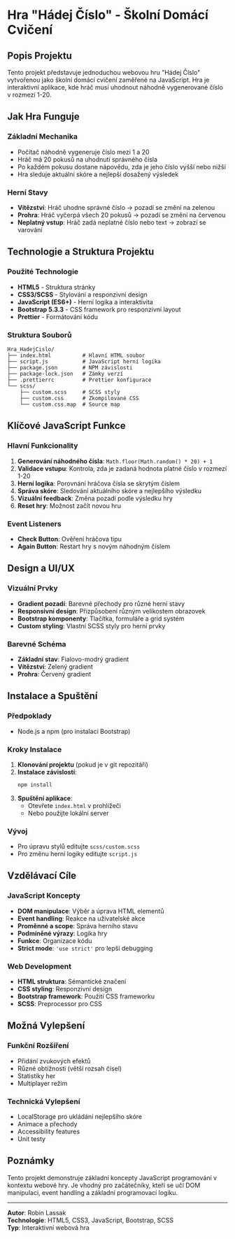 # Hra "Hádej Číslo" - Školní Domácí Cvičení

##  Popis Projektu

Tento projekt představuje jednoduchou webovou hru "Hádej Číslo" vytvořenou jako školní domácí cvičení zaměřené na JavaScript. Hra je interaktivní aplikace, kde hráč musí uhodnout náhodně vygenerované číslo v rozmezí 1-20.

##  Jak Hra Funguje

### Základní Mechanika
- Počítač náhodně vygeneruje číslo mezi 1 a 20
- Hráč má 20 pokusů na uhodnutí správného čísla
- Po každém pokusu dostane nápovědu, zda je jeho číslo vyšší nebo nižší
- Hra sleduje aktuální skóre a nejlepší dosažený výsledek

### Herní Stavy
- **Vítězství**: Hráč uhodne správné číslo → pozadí se změní na zelenou
- **Prohra**: Hráč vyčerpá všech 20 pokusů → pozadí se změní na červenou
- **Neplatný vstup**: Hráč zadá neplatné číslo nebo text → zobrazí se varování

##  Technologie a Struktura Projektu

### Použité Technologie
- **HTML5** - Struktura stránky
- **CSS3/SCSS** - Stylování a responzivní design
- **JavaScript (ES6+)** - Herní logika a interaktivita
- **Bootstrap 5.3.3** - CSS framework pro responzivní layout
- **Prettier** - Formátování kódu

### Struktura Souborů
```
Hra_HadejCislo/
├── index.html          # Hlavní HTML soubor
├── script.js           # JavaScript herní logika
├── package.json        # NPM závislosti
├── package-lock.json   # Zámky verzí
├── .prettierrc         # Prettier konfigurace
└── scss/
    ├── custom.scss     # SCSS styly
    ├── custom.css      # Zkompilované CSS
    └── custom.css.map  # Source map
```

##  Klíčové JavaScript Funkce

### Hlavní Funkcionality
1. **Generování náhodného čísla**: `Math.floor(Math.random() * 20) + 1`
2. **Validace vstupu**: Kontrola, zda je zadaná hodnota platné číslo v rozmezí 1-20
3. **Herní logika**: Porovnání hráčova čísla se skrytým číslem
4. **Správa skóre**: Sledování aktuálního skóre a nejlepšího výsledku
5. **Vizuální feedback**: Změna pozadí podle výsledku hry
6. **Reset hry**: Možnost začít novou hru

### Event Listeners
- **Check Button**: Ověření hráčova tipu
- **Again Button**: Restart hry s novým náhodným číslem

##  Design a UI/UX

### Vizuální Prvky
- **Gradient pozadí**: Barevné přechody pro různé herní stavy
- **Responsivní design**: Přizpůsobení různým velikostem obrazovek
- **Bootstrap komponenty**: Tlačítka, formuláře a grid systém
- **Custom styling**: Vlastní SCSS styly pro herní prvky

### Barevné Schéma
- **Základní stav**: Fialovo-modrý gradient
- **Vítězství**: Zelený gradient
- **Prohra**: Červený gradient

##  Instalace a Spuštění

### Předpoklady
- Node.js a npm (pro instalaci Bootstrap)

### Kroky Instalace
1. **Klonování projektu** (pokud je v git repozitáři)
2. **Instalace závislostí**:
   ```bash
   npm install
   ```
3. **Spuštění aplikace**:
   - Otevřete `index.html` v prohlížeči
   - Nebo použijte lokální server

### Vývoj
- Pro úpravu stylů editujte `scss/custom.scss`
- Pro změnu herní logiky editujte `script.js`

##  Vzdělávací Cíle

### JavaScript Koncepty
- **DOM manipulace**: Výběr a úprava HTML elementů
- **Event handling**: Reakce na uživatelské akce
- **Proměnné a scope**: Správa herního stavu
- **Podmíněné výrazy**: Logika hry
- **Funkce**: Organizace kódu
- **Strict mode**: `'use strict'` pro lepší debugging

### Web Development
- **HTML struktura**: Sémantické značení
- **CSS styling**: Responzivní design
- **Bootstrap framework**: Použití CSS frameworku
- **SCSS**: Preprocessor pro CSS

## Možná Vylepšení

### Funkční Rozšíření
- Přidání zvukových efektů
- Různé obtížnosti (větší rozsah čísel)
- Statistiky her
- Multiplayer režim

### Technická Vylepšení
- LocalStorage pro ukládání nejlepšího skóre
- Animace a přechody
- Accessibility features
- Unit testy

##  Poznámky

Tento projekt demonstruje základní koncepty JavaScript programování v kontextu webové hry. Je vhodný pro začátečníky, kteří se učí DOM manipulaci, event handling a základní programovací logiku.

---

**Autor**: Robin Lassak  
**Technologie**: HTML5, CSS3, JavaScript, Bootstrap, SCSS  
**Typ**: Interaktivní webová hra

